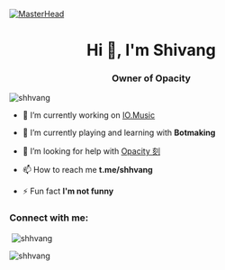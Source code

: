 [![MasterHead](https://telegra.ph/file/20656dcf7981ff441c696.jpg)](https://t.me/shhvang)

<h1 align="center">Hi 👋, I'm Shivang</h1>
<h3 align="center">Owner of Opacity</h3>

<p align="left"> <img src="https://komarev.com/ghpvc/?username=shhvang&label=Profile%20views&color=0e75b6&style=flat" alt="shhvang" /> </p>

- 🔭 I’m currently working on [IO.Music](github.com/shhvang/io.music)

- 🌱 I’m currently playing and learning with **Botmaking**

- 🤝 I’m looking for help with [Opacity 刻](https://t.me/iopacity)

- 📫 How to reach me **t.me/shhvang**

- ⚡ Fun fact **I'm not funny**

<h3 align="left">Connect with me:</h3>
<p align="left">

<p>&nbsp;<img align="center" src="https://github-readme-stats.vercel.app/api?username=shhvang&show_icons=true&locale=en" alt="shhvang" /></p>

<p><img align="center" src="https://github-readme-streak-stats.herokuapp.com/?user=shhvang&" alt="shhvang" /></p>
